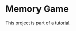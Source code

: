 # Memory Game

This project is part of a [tutorial](https://www.udemy.com/course/build-web-apps-with-react-firebase).
